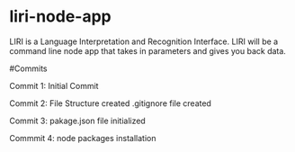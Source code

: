# liri-node-app
LIRI is a Language Interpretation and Recognition Interface. LIRI will be a command line node app that takes in parameters and gives you back data.


#Commits

Commit 1:
Initial Commit

Commit 2:
File Structure created
.gitignore file created

Commit 3:
pakage.json file initialized


Commmit 4:
node packages installation



